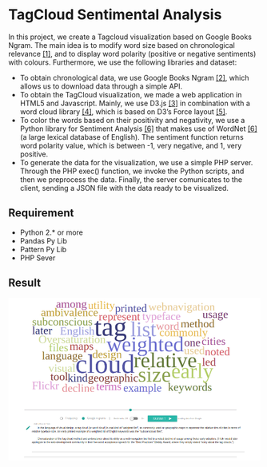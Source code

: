# TagCloud Sentimental Analysis
In this project, we create a Tagcloud visualization based on Google Books Ngram. The main idea is to modify word size based on chronological relevance [[1]](http://www.ycwu.org/Files/eurovis11_cloud.pdf), and to display word polarity (positive or negative sentiments) with colours. Furthermore, we use the following libraries and dataset:

* To obtain chronological data, we use Google Books Ngram [[2]](http://storage.googleapis.com/books/ngrams/books/datasetsv2.html), which allows us to download data through a simple API.  
* To obtain the TagCloud visualization, we made a web application in HTML5 and Javascript. Mainly, we use D3.js [[3]](http://d3js.org/) in combination with a word cloud library [[4]](https://github.com/jasondavies/d3-cloud), which is based on D3’s Force layout [[5]](https://github.com/mbostock/d3/wiki/Force-Layout).
* To color the words based on their positivity and negativity, we use a Python library for Sentiment Analysis [[6]](http://www.clips.ua.ac.be/pages/pattern) that makes use of WordNet [[6]](http://wordnet.princeton.edu/) (a large lexical database of English). The sentiment function returns word polarity value, which is between -1, very negative, and 1, very positive.
* To generate the data for the visualization, we use a simple PHP server. Through the PHP exec() function, we invoke the Python scripts, and then we preprocess the data. Finally, the server comunicates to the client, sending a JSON file with the data ready to be visualized.

## Requirement 
* Python 2.* or more
* Pandas Py Lib
* Pattern Py Lib 
* PHP Sever

## Result
![Screenshot](screenshot.png)
